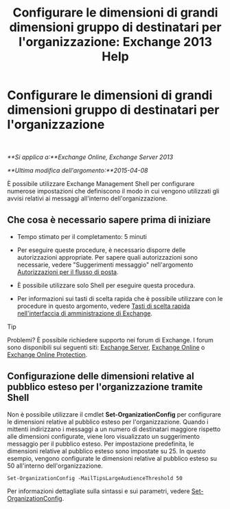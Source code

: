 ﻿---
title: "Configurare le dimensioni di grandi dimensioni gruppo di destinatari per l'organizzazione: Exchange 2013 Help"
TOCTitle: Configurare le dimensioni di grandi dimensioni gruppo di destinatari per l'organizzazione
ms:assetid: 8a37911c-4339-4921-b5d3-0a5a774d4517
ms:mtpsurl: https://technet.microsoft.com/it-it/library/JJ659068(v=EXCHG.150)
ms:contentKeyID: 50481107
ms.date: 05/22/2018
mtps_version: v=EXCHG.150
ms.translationtype: MT
---

# Configurare le dimensioni di grandi dimensioni gruppo di destinatari per l'organizzazione

 

_**Si applica a:**Exchange Online, Exchange Server 2013_

_**Ultima modifica dell'argomento:**2015-04-08_

È possibile utilizzare Exchange Management Shell per configurare numerose impostazioni che definiscono il modo in cui vengono utilizzati gli avvisi relativi ai messaggi all'interno dell'organizzazione.

## Che cosa è necessario sapere prima di iniziare

  - Tempo stimato per il completamento: 5 minuti

  - Per eseguire queste procedure, è necessario disporre delle autorizzazioni appropriate. Per sapere quali autorizzazioni sono necessarie, vedere "Suggerimenti messaggio" nell'argomento [Autorizzazioni per il flusso di posta](mail-flow-permissions-exchange-2013-help.md).

  - È possibile utilizzare solo Shell per eseguire questa procedura.

  - Per informazioni sui tasti di scelta rapida che è possibile utilizzare con le procedure in questo argomento, vedere [Tasti di scelta rapida nell'interfaccia di amministrazione di Exchange](keyboard-shortcuts-in-the-exchange-admin-center-exchange-online-protection-help.md).


> [!TIP]
> Problemi? È possibile richiedere supporto nei forum di Exchange. I forum sono disponibili sui seguenti siti: <A href="https://go.microsoft.com/fwlink/p/?linkid=60612">Exchange Server</A>, <A href="https://go.microsoft.com/fwlink/p/?linkid=267542">Exchange Online</A> o <A href="https://go.microsoft.com/fwlink/p/?linkid=285351">Exchange Online Protection</A>.



## Configurazione delle dimensioni relative al pubblico esteso per l'organizzazione tramite Shell

Non è possibile utilizzare il cmdlet **Set-OrganizationConfig** per configurare le dimensioni relative al pubblico esteso per l'organizzazione. Quando i mittenti indirizzano i messaggi a un numero di destinatari maggiore rispetto alle dimensioni configurate, viene loro visualizzato un suggerimento messaggio per il pubblico esteso. Per impostazione predefinita, le dimensioni relative al pubblico esteso sono impostate su 25. In questo esempio, vengono configurate le dimensioni relative al pubblico esteso su 50 all'interno dell'organizzazione.

    Set-OrganizationConfig -MailTipsLargeAudienceThreshold 50

Per informazioni dettagliate sulla sintassi e sui parametri, vedere [Set-OrganizationConfig](https://technet.microsoft.com/it-it/library/aa997443\(v=exchg.150\)).

